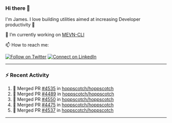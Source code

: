 ### Hi there 👋

I'm James. I love building utilities aimed at increasing Developer productivity :raised_hands: 

🔭 I’m currently working on [MEVN-CLI](https://github.com/madlabsinc/mevn-cli)

📫 How to reach me:

[![Follow on Twitter](https://img.shields.io/badge/--twitter?label=Twitter&logo=Twitter&style=social)](https://twitter.com/james_madhacks) [![Connect on LinkedIn](https://img.shields.io/badge/--linkedin?label=LinkedIn&logo=LinkedIn&style=social)](https://www.linkedin.com/in/jamesgeorge007)

---

### :zap: Recent Activity

<!--START_SECTION:activity-->
1. 🎉 Merged PR [#4535](https://github.com/hoppscotch/hoppscotch/pull/4535) in [hoppscotch/hoppscotch](https://github.com/hoppscotch/hoppscotch)
2. 🎉 Merged PR [#4489](https://github.com/hoppscotch/hoppscotch/pull/4489) in [hoppscotch/hoppscotch](https://github.com/hoppscotch/hoppscotch)
3. 🎉 Merged PR [#4550](https://github.com/hoppscotch/hoppscotch/pull/4550) in [hoppscotch/hoppscotch](https://github.com/hoppscotch/hoppscotch)
4. 🎉 Merged PR [#4475](https://github.com/hoppscotch/hoppscotch/pull/4475) in [hoppscotch/hoppscotch](https://github.com/hoppscotch/hoppscotch)
5. 🎉 Merged PR [#4537](https://github.com/hoppscotch/hoppscotch/pull/4537) in [hoppscotch/hoppscotch](https://github.com/hoppscotch/hoppscotch)
<!--END_SECTION:activity-->

---

<!--
**jamesgeorge007/jamesgeorge007** is a ✨ _special_ ✨ repository because its `README.md` (this file) appears on your GitHub profile.

Here are some ideas to get you started:

- 🌱 I’m currently learning ...
- 👯 I’m looking to collaborate on ...
- 🤔 I’m looking for help with ...
- 💬 Ask me about ...
- 😄 Pronouns: ...
- ⚡ Fun fact: ...
-->

